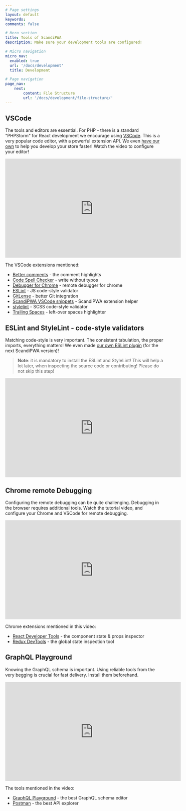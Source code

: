 ```yaml
---
# Page settings
layout: default
keywords:
comments: false

# Hero section
title: Tools of ScandiPWA
description: Make sure your development tools are configured!

# Micro navigation
micro_nav:
  enabled: true
  url: '/docs/development'
  title: Development

# Page navigation
page_nav:
    next:
        content: File Structure
        url: '/docs/development/file-structure/'
---
```


## VSCode

The tools and editors are essential. For PHP - there is a standard "PHPStorm" for React development we encourage using [VSCode](https://code.visualstudio.com/). This is a very popular code editor, with a powerful extension API. We even [have our own](https://github.com/scandipwa/scandipwa-development-toolkit) to help you develop your store faster! Watch the video to configure your editor!

<div class="video">
    <iframe width="560" height="315" src="https://www.youtube.com/embed/hmzcmb611x0" frameborder="0" allow="accelerometer; autoplay; encrypted-media; gyroscope; picture-in-picture" allowfullscreen></iframe>
</div>

The  VSCode extensions mentioned:
- [Better comments](https://marketplace.visualstudio.com/items?itemName=aaron-bond.better-comments) - the comment highlights
- [Code Spell Checker](https://marketplace.visualstudio.com/items?itemName=streetsidesoftware.code-spell-checker) - write without typos
- [Debugger for Chrome](https://marketplace.visualstudio.com/items?itemName=streetsidesoftware.code-spell-checker) - remote debugger for chrome
- [ESLint](https://marketplace.visualstudio.com/items?itemName=dbaeumer.vscode-eslint) - JS code-style validator
- [GitLense](https://marketplace.visualstudio.com/items?itemName=eamodio.gitlens) - better Git integration
- [ScandiPWA VSCode snippets](https://github.com/scandipwa/scandipwa-development-toolkit) - ScandiPWA extension helper
- [stylelint](https://marketplace.visualstudio.com/items?itemName=stylelint.vscode-stylelint) - SCSS code-style validator
- [Trailing Spaces](https://marketplace.visualstudio.com/items?itemName=shardulm94.trailing-spaces) - left-over spaces highlighter

## ESLint and StyleLint - code-style validators

Matching code-style is very important. The consistent tabulation, the proper imports, everything matters! We even made [our own ESLint plugin](https://www.npmjs.com/package/@scandipwa/eslint-plugin-scandipwa-guidelines) (for the next ScandiPWA version)!

> **Note**: it is mandatory to install the ESLint and StyleLint! This will help a lot later, when inspecting the source code or contributing! Please do not skip this step!

<div class="video">
    <iframe width="560" height="315" src="https://www.youtube.com/embed/3nO6m4zDnqs" frameborder="0" allow="accelerometer; autoplay; encrypted-media; gyroscope; picture-in-picture" allowfullscreen></iframe>
</div>

## Chrome remote Debugging

Configuring the remote debugging can be quite challenging. Debugging in the browser requires additional tools. Watch the tutorial video, and configure your Chrome and VSCode for remote debugging.

<div class="video">
    <iframe width="560" height="315" src="https://www.youtube.com/embed/cyDwoVLH_hA" frameborder="0" allow="accelerometer; autoplay; encrypted-media; gyroscope; picture-in-picture" allowfullscreen></iframe>
</div>

Chrome extensions mentioned in this video:
- [React Developer Tools](https://chrome.google.com/webstore/detail/react-developer-tools/fmkadmapgofadopljbjfkapdkoienihi?hl=en) - the component state & props inspector
- [Redux DevTools](https://chrome.google.com/webstore/detail/redux-devtools/lmhkpmbekcpmknklioeibfkpmmfibljd?hl=en) - the global state inspection tool

## GraphQL Playground

Knowing the GraphQL schema is important. Using reliable tools from the very begging is crucial for fast delivery. Install them beforehand.

<div class="video">
    <iframe width="560" height="315" src="https://www.youtube.com/embed/27IHNDG4Kaw" frameborder="0" allow="accelerometer; autoplay; encrypted-media; gyroscope; picture-in-picture" allowfullscreen></iframe>
</div>

The tools mentioned in the video:
- [GraphQL Playground](https://github.com/prisma-labs/graphql-playground) - the best GraphQL schema editor
- [Postman](https://www.postman.com/) - the best API explorer
